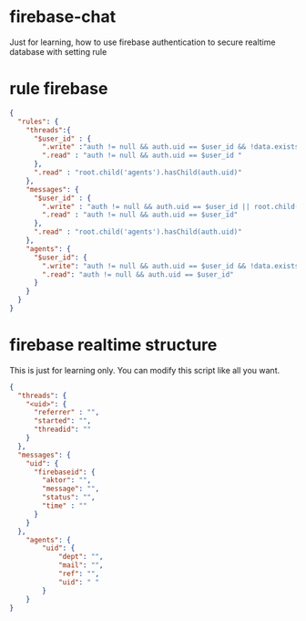 # firebase-chat
Just for learning, how to use firebase authentication to secure realtime database with setting rule

# rule firebase
```json
{
  "rules": {
    "threads":{
      "$user_id" : {
        ".write" :"auth != null && auth.uid == $user_id && !data.exists()",
        ".read" : "auth != null && auth.uid == $user_id "
      },
      ".read" : "root.child('agents').hasChild(auth.uid)"
    },
    "messages": {
      "$user_id" : {
        ".write" : "auth != null && auth.uid == $user_id || root.child('agents').hasChild(auth.uid)",
        ".read" : "auth != null && auth.uid == $user_id"
      },
      ".read" : "root.child('agents').hasChild(auth.uid)"
    },
    "agents": {
      "$user_id": {
        ".write": "auth != null && auth.uid == $user_id && !data.exists()",
        ".read": "auth != null && auth.uid == $user_id"
      }
    }
  }
}
```
# firebase realtime structure
This is just for learning only. You can modify this script like all you want.
```json
{
  "threads": {
    "<uid>": {
      "referrer" : "",
      "started": "",
      "threadid": ""
    }  
  },
  "messages": {
    "uid": {
      "firebaseid": {
        "aktor": "",
        "message": "",
        "status": "",
        "time" : ""
      }
    }
  },
	"agents": {
		"uid": {
			"dept": "",
			"mail": "",
			"ref": "",
			"uid": " "
		}
	}
}
```